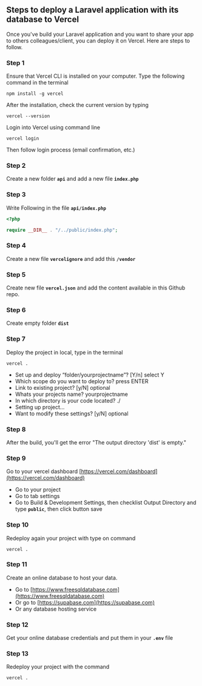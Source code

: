 
## Steps to deploy a Laravel application with its database to Vercel
Once you've build your Laravel application and you want to share your app to others colleagues/client, you can deploy it on Vercel. Here are steps to follow.

### **Step 1**

Ensure that Vercel CLI is installed on your computer. Type the following command in the terminal
``` console
npm install -g vercel
```

After the installation, check the current version by typing 
``` console
vercel --version
```

Login into Vercel using command line 
``` console
vercel login 
```
Then follow login process (email confirmation, etc.)

### **Step 2**

Create a new folder **`api`** and add a new file **`index.php`**


### **Step 3**

Write Following in the file **`api/index.php`**

``` php
<?php  

require __DIR__ . "/../public/index.php";
```


### **Step 4**

Create a new file **`vercelignore`** and add this **`/vendor`**



### **Step 5**

Create new file **`vercel.json`** and add the content available in this Github repo.


### **Step 6**

Create empty folder **`dist`**


### **Step 7**

Deploy the project in local, type in the terminal 
``` console
vercel . 
```

* Set up and deploy “folder/yourprojectname”? \[Y/n] select Y
* Which scope do you want to deploy to? press ENTER
* Link to existing project? \[y/N] optional
* Whats your projects name? yourprojectname
* In which directory is your code located? ./
* Setting up project…
* Want to modify these settings? \[y/N] optional


### **Step 8**

After the build, you'll get the error "The output directory 'dist' is empty."


### **Step 9**

Go to your vercel dashboard [https://vercel.com/dashboard](https://vercel.com/dashboard) 

* Go to your project
* Go to tab settings
* Go to Build & Development Settings, then checklist Output Directory and type **`public`**, then click button save



### **Step 10**

Redeploy again your project with type on command 
``` console
vercel . 
```


### **Step 11**

Create an online database to host your data.
* Go to [https://www.freesqldatabase.com](https://www.freesqldatabase.com)
* Or go to [https://supabase.com](https://supabase.com)
* Or any database hosting service


### **Step 12**

Get your online database credentials and put them in your **`.env`** file


### **Step 13**

Redeploy your project with the command 
``` console
vercel . 
```
